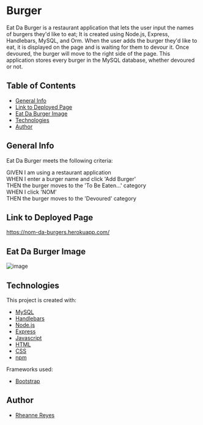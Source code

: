 # Burger

Eat Da Burger is a restaurant application that lets the user input the names of burgers they'd like to eat; It is created using Node.js, Express, Handlebars, MySQL, and Orm. When the user adds the burger they'd like to eat, it is displayed on the page and is waiting for them to devour it. Once devoured, the burger will move to the right side of the page. This application stores every burger in the MySQL database, whether devoured or not.

## Table of Contents
- [General Info](#general-info)
- [Link to Deployed Page](#link-to-deployed-page)
- [Eat Da Burger Image](#eat-da-burger-image)
- [Technologies](#technologies)
- [Author](#author)

## General Info

Eat Da Burger meets the following criteria:

  GIVEN I am using a restaurant application <br />
  WHEN I enter a burger name and click 'Add Burger' <br />
  THEN the burger moves to the 'To Be Eaten...' category <br />
  WHEN I click 'NOM' <br />
  THEN the burger moves to the 'Devoured' category <br />
  
## Link to Deployed Page
https://nom-da-burgers.herokuapp.com/

## Eat Da Burger Image
![image](https://user-images.githubusercontent.com/71292617/116831997-a3061c80-ab67-11eb-8997-500c6017eba3.png)

## Technologies
This project is created with:
- [MySQL](https://www.mysql.com/)
- [Handlebars](https://handlebarsjs.com/)
- [Node.js](https://nodejs.org/en/)
- [Express](https://expressjs.com/)
- [Javascript](https://javascript.com/)
- [HTML](https://html.com/)
- [CSS](https://www.w3.org/Style/CSS/Overview.en.html)
- [npm](https://www.npmjs.com/)

Frameworks used:
- [Bootstrap](https://getbootstrap.com/)

## Author
- [Rheanne Reyes](https://github.com/rheannemr)
